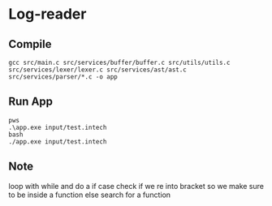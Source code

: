 # Log-reader

## Compile

```
gcc src/main.c src/services/buffer/buffer.c src/utils/utils.c src/services/lexer/lexer.c src/services/ast/ast.c src/services/parser/*.c -o app
```

## Run App

```
pws
.\app.exe input/test.intech
bash 
./app.exe input/test.intech
```

## Note

loop with while
and do a if case
check if we re into bracket so we make sure to be inside a function
else search for a function
